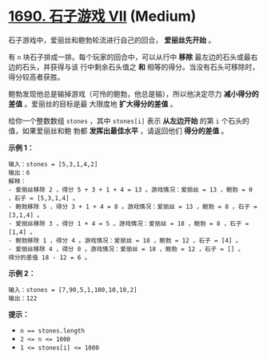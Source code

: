 # [1690. 石子游戏 VII][link] (Medium)

[link]: https://leetcode.cn/problems/stone-game-vii/

石子游戏中，爱丽丝和鲍勃轮流进行自己的回合， **爱丽丝先开始** 。

有 `n` 块石子排成一排。每个玩家的回合中，可以从行中 **移除** 最左边的石头或最右边的石头，并获得与该
行中剩余石头值之 **和** 相等的得分。当没有石头可移除时，得分较高者获胜。

鲍勃发现他总是输掉游戏（可怜的鲍勃，他总是输），所以他决定尽力 **减小得分的差值** 。爱丽丝的目标是最
大限度地 **扩大得分的差值** 。

给你一个整数数组 `stones` ，其中 `stones[i]` 表示 **从左边开始** 的第 `i` 个石头的值，如果爱丽丝和鲍
勃都 **发挥出最佳水平** ，请返回他们 **得分的差值** 。

**示例 1：**

```
输入：stones = [5,3,1,4,2]
输出：6
解释：
- 爱丽丝移除 2 ，得分 5 + 3 + 1 + 4 = 13 。游戏情况：爱丽丝 = 13 ，鲍勃 = 0 ，石子 = [5,3,1,4] 。
- 鲍勃移除 5 ，得分 3 + 1 + 4 = 8 。游戏情况：爱丽丝 = 13 ，鲍勃 = 8 ，石子 = [3,1,4] 。
- 爱丽丝移除 3 ，得分 1 + 4 = 5 。游戏情况：爱丽丝 = 18 ，鲍勃 = 8 ，石子 = [1,4] 。
- 鲍勃移除 1 ，得分 4 。游戏情况：爱丽丝 = 18 ，鲍勃 = 12 ，石子 = [4] 。
- 爱丽丝移除 4 ，得分 0 。游戏情况：爱丽丝 = 18 ，鲍勃 = 12 ，石子 = [] 。
得分的差值 18 - 12 = 6 。
```

**示例 2：**

```
输入：stones = [7,90,5,1,100,10,10,2]
输出：122
```

**提示：**

- `n == stones.length`
- `2 <= n <= 1000`
- `1 <= stones[i] <= 1000`

